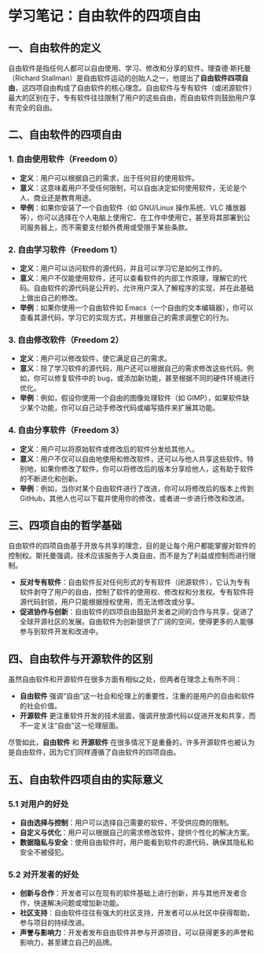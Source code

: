 # **学习笔记：自由软件的四项自由**

## **一、自由软件的定义**

自由软件是指任何人都可以自由使用、学习、修改和分享的软件。理查德·斯托曼（Richard Stallman）是自由软件运动的创始人之一，他提出了**自由软件四项自由**，这四项自由构成了自由软件的核心理念。自由软件与专有软件（或闭源软件）最大的区别在于，专有软件往往限制了用户的这些自由，而自由软件则鼓励用户享有完全的自由。

## **二、自由软件的四项自由**

### **1. 自由使用软件**（Freedom 0）

- **定义**：用户可以根据自己的需求，出于任何目的使用软件。
- **意义**：这意味着用户不受任何限制，可以自由决定如何使用软件，无论是个人、商业还是教育用途。
- **举例**：如果你安装了一个自由软件（如 GNU/Linux 操作系统、VLC 播放器等），你可以选择在个人电脑上使用它、在工作中使用它，甚至将其部署到公司服务器上，而不需要支付额外费用或受限于某些条款。

### **2. 自由学习软件**（Freedom 1）

- **定义**：用户可以访问软件的源代码，并且可以学习它是如何工作的。
- **意义**：用户不仅能使用软件，还可以查看软件的内部工作原理，理解它的代码。自由软件的源代码是公开的，允许用户深入了解程序的实现，并在此基础上做出自己的修改。
- **举例**：如果你使用一个自由软件如 Emacs（一个自由的文本编辑器），你可以查看其源代码，学习它的实现方式，并根据自己的需求调整它的行为。

### **3. 自由修改软件**（Freedom 2）

- **定义**：用户可以修改软件，使它满足自己的需求。
- **意义**：除了学习软件的源代码，用户还可以根据自己的需求修改这些代码。例如，你可以修复软件中的 bug，或添加新功能，甚至根据不同的硬件环境进行优化。
- **举例**：例如，假设你使用一个自由的图像处理软件（如 GIMP），如果软件缺少某个功能，你可以自己动手修改代码或编写插件来扩展其功能。

### **4. 自由分享软件**（Freedom 3）

- **定义**：用户可以将原始软件或修改后的软件分发给其他人。
- **意义**：用户不仅可以自由地使用和修改软件，还可以与他人共享这些软件。特别地，如果你修改了软件，你可以将修改后的版本分享给他人，这有助于软件的不断进化和创新。
- **举例**：例如，当你对某个自由软件进行了改进，你可以将修改后的版本上传到 GitHub，其他人也可以下载并使用你的修改，或者进一步进行修改和改进。

## **三、四项自由的哲学基础**

自由软件的四项自由基于开放与共享的理念，目的是让每个用户都能掌握对软件的控制权。斯托曼强调，技术应该服务于人类自由，而不是为了利益或控制而进行限制。

- **反对专有软件**：自由软件反对任何形式的专有软件（闭源软件），它认为专有软件剥夺了用户的自由，控制了软件的使用权、修改权和分发权。专有软件将源代码封锁，用户只能根据授权使用，而无法修改或分享。
- **促进协作与创新**：自由软件的四项自由鼓励开发者之间的合作与共享，促进了全球开源社区的发展。自由软件为创新提供了广阔的空间，使得更多的人能够参与到软件开发和改进中。

## **四、自由软件与开源软件的区别**

虽然自由软件和开源软件在很多方面有相似之处，但两者在理念上有所不同：

- **自由软件** 强调“自由”这一社会和伦理上的重要性，注重的是用户的自由和软件的社会价值。
- **开源软件** 更注重软件开发的技术层面，强调开放源代码以促进开发和共享，而不一定关注“自由”这一伦理层面。

尽管如此，**自由软件** 和 **开源软件** 在很多情况下是重叠的，许多开源软件也被认为是自由软件，因为它们同样遵循了自由软件的四项自由。

## **五、自由软件四项自由的实际意义**

### 5.1 **对用户的好处**

- **自由选择与控制**：用户可以选择自己需要的软件，不受供应商的限制。
- **自定义与优化**：用户可以根据自己的需求修改软件，提供个性化的解决方案。
- **数据隐私与安全**：使用自由软件时，用户能看到软件的源代码，确保其隐私和安全不被侵犯。

### 5.2 **对开发者的好处**

- **创新与合作**：开发者可以在现有的软件基础上进行创新，并与其他开发者合作，快速解决问题或增加新功能。
- **社区支持**：自由软件往往有强大的社区支持，开发者可以从社区中获得帮助，参与项目的持续改进。
- **声誉与影响力**：开发者发布自由软件并参与开源项目，可以获得更多的声誉和影响力，甚至建立自己的品牌。

